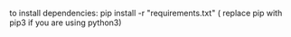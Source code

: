 to install dependencies:
pip install -r "requirements.txt"
( replace pip with pip3 if you are using python3)